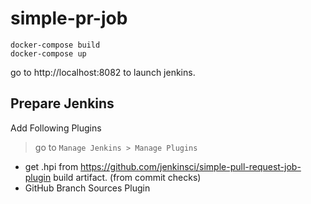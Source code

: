 # simple-pr-job

```shell
docker-compose build
docker-compose up
```

go to http://localhost:8082 to launch jenkins.

## Prepare Jenkins

Add Following Plugins

> go to `Manage Jenkins > Manage Plugins`

* get .hpi from https://github.com/jenkinsci/simple-pull-request-job-plugin build artifact. (from commit checks)
* GitHub Branch Sources Plugin
